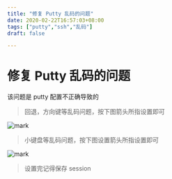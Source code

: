 ```yaml
---
title: "修复 Putty 乱码的问题"
date: 2020-02-22T16:57:03+08:00
tags: ["putty","ssh","乱码"]
draft: false 

---
```


# 修复 Putty 乱码的问题

 该问题是 putty 配置不正确导致的

> 回退，方向键等乱码问题，按下图箭头所指设置即可

![mark](http://cdn.sguan.top/markdown/20190112/FY22p1NYlmPR.png?imageslim)

> 小键盘等乱码问题，按下图设置箭头所指设置即可

![mark](http://cdn.sguan.top/markdown/20190112/dB1nfLMoj6jO.png?imageslim)

> 设置完记得保存 session
